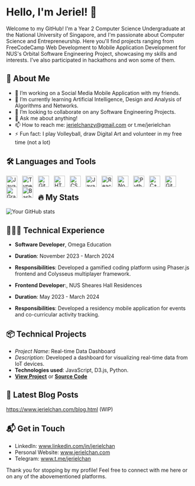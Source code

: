 # Hello, I'm Jeriel! 👋

Welcome to my GitHub! I'm a Year 2 Computer Science Undergraduate at the National University of Singapore, and I'm passionate about Computer Science and Entrepreneurship. Here you'll find projects ranging from FreeCodeCamp Web Development to Mobile Application Development for NUS's Orbital Software Engineering Project, showcasing my skills and interests. I've also participated in hackathons and won some of them.

## 🚀 About Me
- 🔭 I’m working on a Social Media Mobile Application with my friends.
- 🌱 I’m currently learning Artificial Intelligence, Design and Analysis of Algorithms and Networks.
- 👯 I’m looking to collaborate on any Software Engineering Projects.
- 💬 Ask me about anything!
- 📫 How to reach me: jerielchanzy@gmail.com or t.me/jerielchan
- ⚡ Fun fact: I play Volleyball, draw Digital Art and volunteer in my free time (not a lot)

## 🛠 Languages and Tools

<img align="left" alt="Java" width="30px" style="padding-right:10px;" src="https://cdn.jsdelivr.net/gh/devicons/devicon/icons/java/java-original.svg"/>
<img align="left" alt="TypeScript" width="30px" style="padding-right:10px;" src="https://cdn.jsdelivr.net/gh/devicons/devicon/icons/typescript/typescript-plain.svg" />
<img align="left" alt="Git" width="30px" style="padding-right:10px;" src="https://cdn.jsdelivr.net/gh/devicons/devicon/icons/git/git-original.svg" />
<img align="left" alt="HTML" width="30px" style="padding-right:10px;" src="https://cdn.jsdelivr.net/gh/devicons/devicon/icons/html5/html5-plain.svg" />
<img align="left" alt="CSS" width="30px" style="padding-right:10px;" src="https://cdn.jsdelivr.net/gh/devicons/devicon/icons/css3/css3-plain.svg" />
<img align="left" alt="JavaScript" width="30px" style="padding-right:10px;" src="https://cdn.jsdelivr.net/gh/devicons/devicon/icons/javascript/javascript-plain.svg" />
<img align="left" alt="React" width="30px" style="padding-right:10px;" src="https://cdn.jsdelivr.net/gh/devicons/devicon/icons/react/react-original.svg" />
<img align="left" alt="NodeJS" width="30px" style="padding-right:10px;" src="https://cdn.jsdelivr.net/gh/devicons/devicon/icons/nodejs/nodejs-original.svg" />
<img align="left" alt="Python" width="30px" style="padding-right:10px;" src="https://cdn.jsdelivr.net/gh/devicons/devicon/icons/python/python-plain.svg" />
<img align="left" alt="C++" width="30px" style="padding-right:10px;" src="https://cdn.jsdelivr.net/gh/devicons/devicon/icons/cplusplus/cplusplus-line.svg" />
<img align="left" alt="GitHub" width="30px" style="padding-right:10px;" src="https://cdn.jsdelivr.net/gh/devicons/devicon/icons/github/github-original.svg" />
<img align="left" alt="Gradle" width="30px" style="padding-right:10px;" src="https://cdn.jsdelivr.net/gh/devicons/devicon/icons/gradle/gradle-original.svg" />
<img align="left" alt="Bash" width="30px" style="padding-right:10px;" src="https://cdn.jsdelivr.net/gh/devicons/devicon/icons/bash/bash-original.svg" />
<br />

## 🔥 My Stats
![Your GitHub stats](https://github-readme-stats.vercel.app/api?username=Nimastic&show_icons=true&theme=radical)

## 👨🏻‍💻 Technical Experience
- **Software Developer**, Omega Education
- **Duration**: November 2023 - March 2024
- **Responsibilities**: Developed a gamified coding platform using Phaser.js frontend and Colysseus multiplayer framework.
 
- **Frontend Developer**:, NUS Sheares Hall Residences
- **Duration**: May 2023 - March 2024
- **Responsibilities**: Developed a residency mobile application for events and co-curricular activity tracking.

## 📦 Technical Projects
- *Project Name*: Real-time Data Dashboard
- *Description*: Developed a dashboard for visualizing real-time data from IoT devices.
- **Technologies used**: JavaScript, D3.js, Python.
- **[View Project](#)** or **[Source Code](#)**

## 📜 Latest Blog Posts
https://www.jerielchan.com/blog.html (WIP)

## 📬 Get in Touch
- LinkedIn: www.linkedin.com/in/jerielchan
- Personal Website: www.jerielchan.com
- Telegram: www.t.me/jerielchan

Thank you for stopping by my profile! Feel free to connect with me here or on any of the abovementioned platforms.
